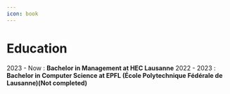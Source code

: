 ```yaml
---
icon: book
---
```

# Education

2023 - Now : **Bachelor in Management at HEC Lausanne**
2022 - 2023 : **Bachelor in Computer Science at EPFL (École Polytechnique Fédérale de Lausanne)(Not completed)**